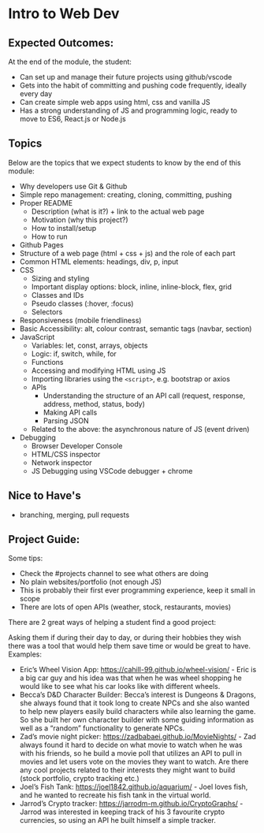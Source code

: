 ---
---

# Intro to Web Dev

## Expected Outcomes:
At the end of the module, the student:
- Can set up and manage their future projects using github/vscode
- Gets into the habit of committing and pushing code frequently, ideally every day
- Can create simple web apps using html, css and vanilla JS
- Has a strong understanding of JS and programming logic, ready to move to ES6, React.js or Node.js

## Topics
Below are the topics that we expect students to know by the end of this module:
- Why developers use Git & Github
- Simple repo management: creating, cloning, committing, pushing
- Proper README
    - Description (what is it?) + link to the actual web page
    - Motivation (why this project?)
    - How to install/setup
    - How to run
- Github Pages
- Structure of a web page (html + css + js) and the role of each part
- Common HTML elements: headings, div, p, input
- CSS
    - Sizing and styling 
    - Important display options: block, inline, inline-block, flex, grid
    - Classes and IDs
    - Pseudo classes (:hover, :focus)
    - Selectors 
- Responsiveness (mobile friendliness)
- Basic Accessibility: alt, colour contrast, semantic tags (navbar, section)
- JavaScript
    - Variables: let, const, arrays, objects
    - Logic: if, switch, while, for
    - Functions
    - Accessing and modifying HTML using JS
    - Importing libraries using the `<script>`, e.g. bootstrap or axios
    - APIs 
        - Understanding the structure of an API call (request, response, address, method, status, body)
        - Making API calls
        - Parsing JSON
    - Related to the above: the asynchronous nature of JS (event driven)
- Debugging
    - Browser Developer Console
    - HTML/CSS inspector
    - Network inspector
    - JS Debugging using VSCode debugger + chrome

## Nice to Have's
- branching, merging, pull requests

## Project Guide:

Some tips:
- Check the #projects channel to see what others are doing
- No plain websites/portfolio (not enough JS)
- This is probably their first ever programming experience, keep it small in scope
- There are lots of open APIs (weather, stock, restaurants, movies)

There are 2 great ways of helping a student find a good project:

Asking them if during their day to day, or during their hobbies they wish there was a tool that would help them save time or would be great to have. Examples: 
- Eric’s Wheel Vision App: https://cahill-99.github.io/wheel-vision/ - Eric is a big car guy and his idea was that when he was wheel shopping he would like to see what his car looks like with different wheels. 
- Becca’s D&D Character Builder: Becca’s interest is Dungeons & Dragons, she always found that it took long to create NPCs and she also wanted to help new players easily build characters while also learning the game. So she built her own character builder with some guiding information as well as a “random” functionality to generate NPCs.
- Zad’s movie night picker: https://zadbabaei.github.io/MovieNights/  - Zad always found it hard to decide on what movie to watch when he was with his friends, so he build a movie poll that utilizes an API to pull in movies and let users vote on the movies they want to watch. 
Are there any cool projects related to their interests they might want to build (stock portfolio, crypto tracking etc.)
- Joel’s Fish Tank: https://joel1842.github.io/aquarium/ - Joel loves fish, and he wanted to recreate his fish tank in the virtual world. 
- Jarrod’s Crypto tracker: https://jarrodm-m.github.io/CryptoGraphs/ - Jarrod was interested in keeping track of his 3 favourite crypto currencies, so using an API he built himself a simple tracker. 


